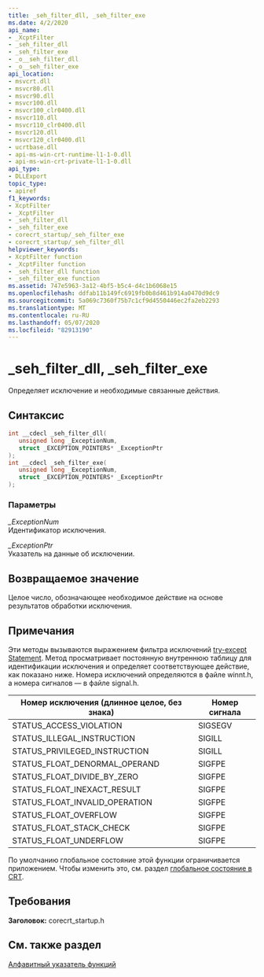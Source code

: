 ```yaml
---
title: _seh_filter_dll, _seh_filter_exe
ms.date: 4/2/2020
api_name:
- _XcptFilter
- _seh_filter_dll
- _seh_filter_exe
- _o__seh_filter_dll
- _o__seh_filter_exe
api_location:
- msvcrt.dll
- msvcr80.dll
- msvcr90.dll
- msvcr100.dll
- msvcr100_clr0400.dll
- msvcr110.dll
- msvcr110_clr0400.dll
- msvcr120.dll
- msvcr120_clr0400.dll
- ucrtbase.dll
- api-ms-win-crt-runtime-l1-1-0.dll
- api-ms-win-crt-private-l1-1-0.dll
api_type:
- DLLExport
topic_type:
- apiref
f1_keywords:
- XcptFilter
- _XcptFilter
- _seh_filter_dll
- _seh_filter_exe
- corecrt_startup/_seh_filter_exe
- corecrt_startup/_seh_filter_dll
helpviewer_keywords:
- XcptFilter function
- _XcptFilter function
- _seh_filter_dll function
- _seh_filter_exe function
ms.assetid: 747e5963-3a12-4bf5-b5c4-d4c1b6068e15
ms.openlocfilehash: ddfab11b149fc6919fb0b8d461b914a0470d9dc9
ms.sourcegitcommit: 5a069c7360f75b7c1cf9d4550446ec2fa2eb2293
ms.translationtype: MT
ms.contentlocale: ru-RU
ms.lasthandoff: 05/07/2020
ms.locfileid: "82913190"
---
```

# <a name="_seh_filter_dll-_seh_filter_exe"></a>_seh_filter_dll, _seh_filter_exe

Определяет исключение и необходимые связанные действия.

## <a name="syntax"></a>Синтаксис

```C
int __cdecl _seh_filter_dll(
   unsigned long _ExceptionNum,
   struct _EXCEPTION_POINTERS* _ExceptionPtr
);
int __cdecl _seh_filter_exe(
   unsigned long _ExceptionNum,
   struct _EXCEPTION_POINTERS* _ExceptionPtr
);
```

### <a name="parameters"></a>Параметры

*_ExceptionNum*<br/>
Идентификатор исключения.

*_ExceptionPtr*<br/>
Указатель на данные об исключении.

## <a name="return-value"></a>Возвращаемое значение

Целое число, обозначающее необходимое действие на основе результатов обработки исключения.

## <a name="remarks"></a>Примечания

Эти методы вызываются выражением фильтра исключений [try-except Statement](../../cpp/try-except-statement.md). Метод просматривает постоянную внутреннюю таблицу для идентификации исключения и определяет соответствующее действие, как показано ниже. Номера исключений определяются в файле winnt.h, а номера сигналов — в файле signal.h.

|Номер исключения (длинное целое, без знака)|Номер сигнала|
|----------------------------------------|-------------------|
|STATUS_ACCESS_VIOLATION|SIGSEGV|
|STATUS_ILLEGAL_INSTRUCTION|SIGILL|
|STATUS_PRIVILEGED_INSTRUCTION|SIGILL|
|STATUS_FLOAT_DENORMAL_OPERAND|SIGFPE|
|STATUS_FLOAT_DIVIDE_BY_ZERO|SIGFPE|
|STATUS_FLOAT_INEXACT_RESULT|SIGFPE|
|STATUS_FLOAT_INVALID_OPERATION|SIGFPE|
|STATUS_FLOAT_OVERFLOW|SIGFPE|
|STATUS_FLOAT_STACK_CHECK|SIGFPE|
|STATUS_FLOAT_UNDERFLOW|SIGFPE|

По умолчанию глобальное состояние этой функции ограничивается приложением. Чтобы изменить это, см. раздел [глобальное состояние в CRT](../global-state.md).

## <a name="requirements"></a>Требования

**Заголовок:** corecrt_startup.h

## <a name="see-also"></a>См. также раздел

[Алфавитный указатель функций](crt-alphabetical-function-reference.md)<br/>

